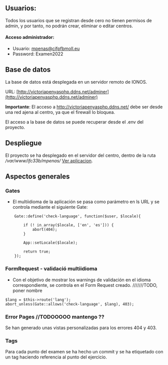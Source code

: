 ## Usuarios:
Todos los usuarios que se registran desde cero no tienen permisos de admin, y por tanto, no podrán crear, eliminar o editar centros.

#### Acceso administrador:
* Usuario: mpenas@cifpfbmoll.eu
* Password: Examen2022

## Base de datos
La base de datos está desplegada en un servidor remoto de IONOS.

URL: [http://victoriapenyasphp.ddns.net/adminer](http://victoriapenyasphp.ddns.net/adminer)

**Importante**: El acceso a http://victoriapenyasphp.ddns.net/ debe ser desde una red ajena al centro, ya que el firewall lo bloquea.

El acceso a la base de datos se puede recuperar desde el .env del proyecto.

## Despliegue

El proyecto se ha desplegado en el servidor del centro, dentro de la ruta */var/www/ifc33b/mpenas/* [Ver aplicacion](http://mpenas.ifc33b.cifpfbmoll.eu/laravel_pruebas-victoriapenasmiro/CentroEducativo/public/es/centros).

## Aspectos generales
### Gates
* El multiidioma de la aplicación se pasa como parámetro en ls URL y se controla mediante el siguiente Gate:

~~~
    Gate::define('check-language', function($user, $locale){

        if (! in_array($locale, ['en', 'es'])) {
            abort(404);
        }

        App::setLocale($locale);

        return true;
    });
~~~

### FormRequest - validació multiidioma
* Con el objetivo de mostrar los warnings de validación en el idioma correspondiente, se controla en el Form Request creado. ///////TODO, poner nombre

~~~
$lang = $this->route('lang');
abort_unless(Gate::allows('check-language', $lang), 403);
~~~

### Error Pages //TODOOOOO mantengo ??
Se han generado unas vistas personalizadas para los errores 404 y 403.

### Tags
Para cada punto del examen se ha hecho un commit y se ha etiquetado con un tag haciendo referencia al punto del ejercicio.



